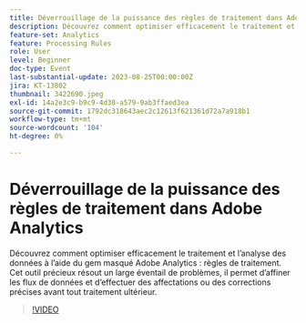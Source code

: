 ```yaml
---
title: Déverrouillage de la puissance des règles de traitement dans Adobe Analytics
description: Découvrez comment optimiser efficacement le traitement et l’analyse des données à l’aide des règles de traitement gem masquées d’Adobe Analytics. Cet outil précieux résout un large éventail de problèmes, il permet d’affiner les flux de données et d’effectuer des affectations ou des corrections précises avant tout traitement ultérieur.
feature-set: Analytics
feature: Processing Rules
role: User
level: Beginner
doc-type: Event
last-substantial-update: 2023-08-25T00:00:00Z
jira: KT-13802
thumbnail: 3422690.jpeg
exl-id: 14a2e3c9-b9c9-4d30-a579-9ab3ffaed3ea
source-git-commit: 1792dc318643aec2c12613f621361d72a7a918b1
workflow-type: tm+mt
source-wordcount: '104'
ht-degree: 0%

---
```


# Déverrouillage de la puissance des règles de traitement dans Adobe Analytics

Découvrez comment optimiser efficacement le traitement et l’analyse des données à l’aide du gem masqué Adobe Analytics : règles de traitement. Cet outil précieux résout un large éventail de problèmes, il permet d’affiner les flux de données et d’effectuer des affectations ou des corrections précises avant tout traitement ultérieur.

>[!VIDEO](https://video.tv.adobe.com/v/3422690/?learn=on)
